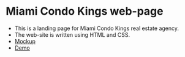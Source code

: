 # Miami Condo Kings web-page
- This is a landing page for Miami Condo Kings real estate agency.
- The web-site is written using HTML and CSS.
- [Mockup](https://www.figma.com/file/nHz8bflIwJaWP3P99vKTH5/miami_home_new?node-id=0%3A2)
- [Demo](https://ogsevko.github.io/layout_miami/)
